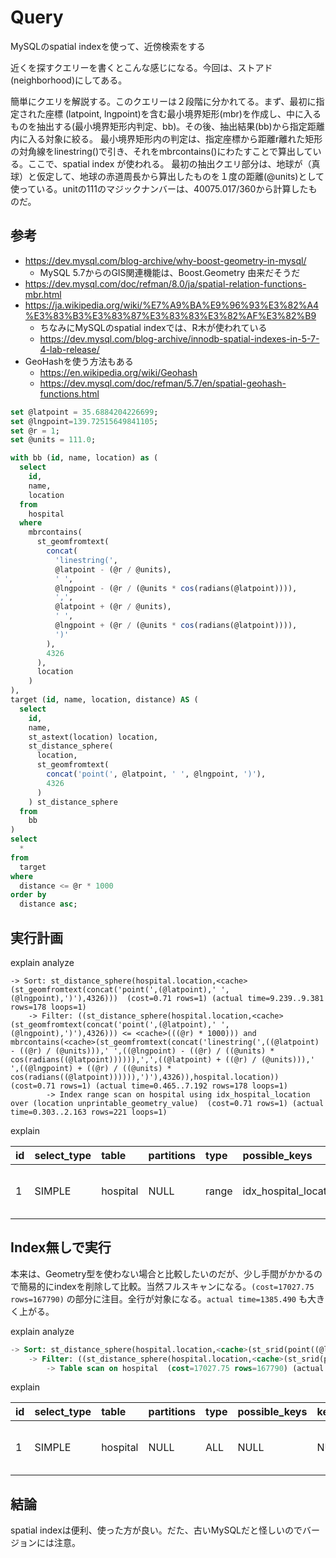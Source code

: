 # Query

MySQLのspatial indexを使って、近傍検索をする

近くを探すクエリーを書くとこんな感じになる。今回は、ストアド(neighborhood)にしてある。

簡単にクエリを解説する。このクエリーは２段階に分かれてる。まず、最初に指定された座標 (latpoint, lngpoint)を含む最小境界矩形(mbr)を作成し、中に入るものを抽出する(最小境界矩形内判定、bb)。その後、抽出結果(bb)から指定距離内に入る対象に絞る。
最小境界矩形内の判定は、指定座標から距離r離れた矩形の対角線をlinestring()で引き、それをmbrcontains()にわたすことで算出している。ここで、spatial index が使われる。
最初の抽出クエリ部分は、地球が（真球）と仮定して、地球の赤道周長から算出したものを１度の距離(@units)として使っている。unitの111のマジックナンバーは、40075.017/360から計算したものだ。

## 参考

- https://dev.mysql.com/blog-archive/why-boost-geometry-in-mysql/
  - MySQL 5.7からのGIS関連機能は、Boost.Geometry 由来だそうだ
- https://dev.mysql.com/doc/refman/8.0/ja/spatial-relation-functions-mbr.html
- https://ja.wikipedia.org/wiki/%E7%A9%BA%E9%96%93%E3%82%A4%E3%83%B3%E3%83%87%E3%83%83%E3%82%AF%E3%82%B9
  - ちなみにMySQLのspatial indexでは、R木が使われている
  - https://dev.mysql.com/blog-archive/innodb-spatial-indexes-in-5-7-4-lab-release/
- GeoHashを使う方法もある
  - https://en.wikipedia.org/wiki/Geohash
  - https://dev.mysql.com/doc/refman/5.7/en/spatial-geohash-functions.html

```sql
set @latpoint = 35.6884204226699;
set @lngpoint=139.72515649841105;
set @r = 1;
set @units = 111.0;

with bb (id, name, location) as (
  select
    id,
    name,
    location
  from
    hospital
  where
    mbrcontains(
      st_geomfromtext(
        concat(
          'linestring(',
          @latpoint - (@r / @units),
          ' ',
          @lngpoint - (@r / (@units * cos(radians(@latpoint)))),
          ',',
          @latpoint + (@r / @units),
          ' ',
          @lngpoint + (@r / (@units * cos(radians(@latpoint)))),
          ')'
        ),
        4326
      ),
      location
    )
),
target (id, name, location, distance) AS (
  select
    id,
    name,
    st_astext(location) location,
    st_distance_sphere(
      location,
      st_geomfromtext(
        concat('point(', @latpoint, ' ', @lngpoint, ')'),
        4326
      )
    ) st_distance_sphere
  from
    bb
)
select
  *
from
  target
where
  distance <= @r * 1000
order by
  distance asc;
```

## 実行計画

explain analyze

```text
-> Sort: st_distance_sphere(hospital.location,<cache>(st_geomfromtext(concat('point(',(@latpoint),' ',(@lngpoint),')'),4326)))  (cost=0.71 rows=1) (actual time=9.239..9.381 rows=178 loops=1)
    -> Filter: ((st_distance_sphere(hospital.location,<cache>(st_geomfromtext(concat('point(',(@latpoint),' ',(@lngpoint),')'),4326))) <= <cache>(((@r) * 1000))) and mbrcontains(<cache>(st_geomfromtext(concat('linestring(',((@latpoint) - ((@r) / (@units))),' ',((@lngpoint) - ((@r) / ((@units) * cos(radians((@latpoint)))))),',',((@latpoint) + ((@r) / (@units))),' ',((@lngpoint) + ((@r) / ((@units) * cos(radians((@latpoint)))))),')'),4326)),hospital.location))  (cost=0.71 rows=1) (actual time=0.465..7.192 rows=178 loops=1)
        -> Index range scan on hospital using idx_hospital_location over (location unprintable_geometry_value)  (cost=0.71 rows=1) (actual time=0.303..2.163 rows=221 loops=1)
```

explain

| id | select\_type | table | partitions | type | possible\_keys | key | key\_len | ref | rows | filtered | Extra |
| :--- | :--- | :--- | :--- | :--- | :--- | :--- | :--- | :--- | :--- | :--- | :--- |
| 1 | SIMPLE | hospital | NULL | range | idx\_hospital\_location | idx\_hospital\_location | 34 | NULL | 1 | 100 | Using where; Using filesort |

## Index無しで実行

本来は、Geometry型を使わない場合と比較したいのだが、少し手間がかかるので簡易的にindexを削除して比較。当然フルスキャンになる。`(cost=17027.75 rows=167790)` の部分に注目。全行が対象になる。`actual time=1385.490` も大きく上がる。

explain analyze

```sql
-> Sort: st_distance_sphere(hospital.location,<cache>(st_srid(point((@lngpoint),(@latpoint)),4326)))  (cost=17027.75 rows=167790) (actual time=1385.490..1385.604 rows=178 loops=1)
    -> Filter: ((st_distance_sphere(hospital.location,<cache>(st_srid(point((@lngpoint),(@latpoint)),4326))) <= <cache>(((@r) * 1000))) and mbrcontains(<cache>(st_geomfromtext(concat('linestring(',((@latpoint) - ((@r) / (@units))),' ',((@lngpoint) - ((@r) / ((@units) * cos(radians((@latpoint)))))),',',((@latpoint) + ((@r) / (@units))),' ',((@lngpoint) + ((@r) / ((@units) * cos(radians((@latpoint)))))),')'),4326)),hospital.location))  (cost=17027.75 rows=167790) (actual time=320.947..1384.123 rows=178 loops=1)
        -> Table scan on hospital  (cost=17027.75 rows=167790) (actual time=0.028..225.674 rows=181316 loops=1)
```

explain

| id | select\_type | table | partitions | type | possible\_keys | key | key\_len | ref | rows | filtered | Extra |
| :--- | :--- | :--- | :--- | :--- | :--- | :--- | :--- | :--- | :--- | :--- | :--- |
| 1 | SIMPLE | hospital | NULL | ALL | NULL | NULL | NULL | NULL | 167790 | 100 | Using where; Using filesort |

## 結論

spatial indexは便利、使った方が良い。だた、古いMySQLだと怪しいのでバージョンには注意。

